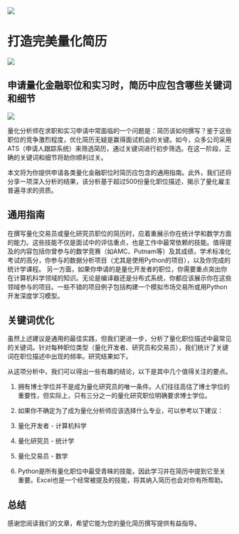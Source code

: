 ![](https://fastly.jsdelivr.net/gh/bucketio/img11@main/2024/10/21/1729466068183-23134fce-3131-4262-b18c-f378d71af4f6.gif)

# 打造完美量化简历
![](https://fastly.jsdelivr.net/gh/bucketio/img9@main/2024/10/20/1729465031968-b3c8959e-1d37-4b8a-91b1-b0b0dfe25143.png)

## 申请量化金融职位和实习时，简历中应包含哪些关键词和细节

![](https://fastly.jsdelivr.net/gh/bucketio/img12@main/2025/02/06/1738823480945-798e46f7-6058-4766-bb41-43138e3f7c39.JPG)

量化分析师在求职和实习申请中常面临的一个问题是：简历该如何撰写？鉴于这些职位的竞争激烈程度，优化简历无疑是赢得面试机会的关键。如今，众多公司采用ATS（申请人跟踪系统）来筛选简历，通过关键词进行初步筛选。在这一阶段，正确的关键词和细节将助你顺利过关。

本文将为你提供申请各类量化金融职位时简历应包含的通用指南。此外，我们还将分享一项深入分析的结果，该分析基于超过500份量化职位描述，揭示了量化雇主普遍寻求的资质。

## 通用指南

在撰写量化交易员或量化研究员职位的简历时，应着重展示你在统计学和数学方面的能力。这些技能不仅是面试中的评估重点，也是工作中最常依赖的技能。值得提及的内容包括你曾参与的数学竞赛（如AMC、Putnam等）及其成绩，学术标准化考试的高分，你参与的数据分析项目（尤其是使用Python的项目），以及你完成的统计学课程。
另一方面，如果你申请的是量化开发者的职位，你需要重点突出你在计算机科学领域的知识。无论是编译器还是分布式系统，你都应该展示你在这些领域参与的项目。一些不错的项目例子包括构建一个模拟市场交易所或用Python开发深度学习模型。

## 关键词优化

虽然上述建议是通用的最佳实践，但我们更进一步，分析了量化职位描述中最常见的关键词。针对每种职位类型（量化开发者、研究员和交易员），我们统计了关键词在职位描述中出现的频率。研究结果如下。

从这项分析中，我们可以得出一些有趣的结论，以下是其中几个值得关注的要点。

1. 拥有博士学位并不是成为量化研究员的唯一条件。人们往往高估了博士学位的重要性，但实际上，只有三分之一的量化研究职位明确要求博士学位。

2. 如果你不确定为了成为量化分析师应该选择什么专业，可以参考以下建议：
1. 量化开发者 - 计算机科学
2. 量化研究员 - 统计学
3. 量化交易员 - 数学
3. Python是所有量化职位中最受青睐的技能，因此学习并在简历中提到它至关重要。Excel也是一个经常被提及的技能，将其纳入简历也会对你有所帮助。

## 总结
感谢您阅读我们的文章，希望它能为您的量化简历撰写提供有益指导。 